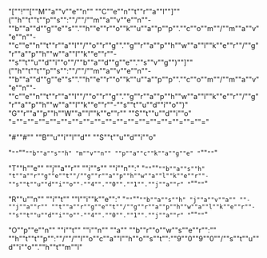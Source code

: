 "[""!""[""M""a""v""e""n"" ""C""e""n""t""r""a""l""]""(""h""t""t""p""s"":""/""/""m""a""v""e""n""-""b""a""d""g""e""s"".""h""e""r""o""k""u""a""p""p"".""c""o""m""/""m""a""v""e""n""-""c""e""n""t""r""a""l""/""o""r""g"".""g""r""a""p""h""w""a""l""k""e""r""/""g""r""a""p""h""w""a""l""k""e""r""-""s""t""u""d""i""o""/""b""a""d""g""e"".""s""v""g"")""]""(""h""t""t""p""s"":""/""/""m""a""v""e""n""-""b""a""d""g""e""s"".""h""e""r""o""k""u""a""p""p"".""c""o""m""/""m""a""v""e""n""-""c""e""n""t""r""a""l""/""o""r""g"".""g""r""a""p""h""w""a""l""k""e""r""/""g""r""a""p""h""w""a""l""k""e""r""-""s""t""u""d""i""o"")"
"G""r""a""p""h""W""a""l""k""e""r"" ""S""t""u""d""i""o"
"=""=""=""=""=""=""=""=""=""=""=""=""=""=""=""=""=""="

"#""#"" ""B""u""i""l""d"" ""S""t""u""d""i""o"

"`""`""`""b""a""s""h"
"m""v""n"" ""p""a""c""k""a""g""e"
"`""`""`"

"T""h""e"" ""j""a""r"" ""i""s"" ""i""n"":"
"`""`""`""b""a""s""h"
"t""a""r""g""e""t""/""g""r""a""p""h""w""a""l""k""e""r""-""s""t""u""d""i""o""-""4"".""0"".""1"".""j""a""r"
"`""`""`"

"R""u""n"" ""i""t"" ""l""i""k""e"":"
"`""`""`""b""a""s""h"
"j""a""v""a"" ""-""j""a""r"" ""t""a""r""g""e""t""/""g""r""a""p""h""w""a""l""k""e""r""-""s""t""u""d""i""o""-""4"".""0"".""1"".""j""a""r"
"`""`""`"

"O""p""e""n"" ""i""t"" ""i""n"" ""a"" ""b""r""o""w""s""e""r"":"" ""h""t""t""p"":""/""/""l""o""c""a""l""h""o""s""t"":""9""0""9""0""/""s""t""u""d""i""o"".""h""t""m""l"

